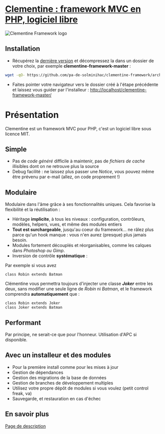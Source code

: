 [Clementine : framework MVC en PHP, logiciel libre](http://clementine.quai13.com/)
===

![Clementine Framework logo](https://pa-de-solminihac.github.io/clementine-framework/logo.jpg)

Installation
---
* Récupérez la [dernière version](http://clementine.quai13.com/repository/clementine-framework/clementine-framework.zip) et décompressez la dans un dossier de votre choix, par exemple __clementine-framework-master__ :
```bash
wget -qO- https://github.com/pa-de-solminihac/clementine-framework/archive/master.tar.gz | tar -zxf -
```

* Faites pointer votre navigateur vers le dossier créé à l'étape précédente et laissez vous guider par l'installeur :
[http://localhost/clementine-framework-master/](http://localhost/clementine-framework-master/)

Présentation
====

Clementine est un framework MVC pour PHP, c'est un logiciel libre sous licence MIT.

Simple
---
* Pas de _code généré_ difficile à maintenir, pas de _fichiers de cache_ illisibles dont on ne retrouve plus la source
* Debug facilité : ne laissez plus passer une _Notice_, vous pouvez même être prévenu par e-mail (allez, on code proprement !)

Modulaire
---
Modulaire dans l'âme grâce à ses fonctionnalités uniques. Cela favorise la flexibilité et la réutilisation :
* Héritage **implicite**, à tous les niveaux : configuration, contrôleurs, modèles, helpers, vues, et même des modules entiers
* **Tout est surchargeable**, jusqu'au coeur du framework... ne râlez plus parce qu'un hook manque : vous n'en aurez (presque) plus jamais besoin.
* Modules fortement découplés et réorganisables, comme les calques dans _Photoshop ou Gimp_. 
* Inversion de contrôle **systématique** :

Par exemple si vous avez

    class Robin extends Batman
    
Clémentine vous permettra toujours d'injecter une classe **_Joker_** entre les deux, sans modifier une seule ligne de _Robin_ ni _Batman_, et le framework comprendra **automatiquement** que :

    class Robin extends Joker
    class Joker extends Batman

Performant
---
Par principe, ne serait-ce que pour l'honneur. Utilisation d'APC si disponible.

Avec un installeur et des modules
---
* Pour la première install comme pour les mises à jour
* Gestion de dépendances
* Gestion des migrations de la base de données
* Gestion de branches de développement multiples
* Utilisez votre propre dépôt de modules si vous voulez (petit control freak, va)
* Sauvegarde, et restauration en cas d'échec

En savoir plus
---
[Page de description](http://clementine.quai13.com/)
